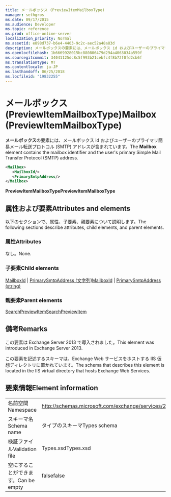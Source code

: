 ```yaml
---
title: メールボックス (PreviewItemMailboxType)
manager: sethgros
ms.date: 09/17/2015
ms.audience: Developer
ms.topic: reference
ms.prod: office-online-server
localization_priority: Normal
ms.assetid: e898d737-b6e4-4403-9c2c-aec52a48a83d
description: メールボックスの要素には、メールボックス id およびユーザーのプライマリ簡易メール転送プロトコル (SMTP) アドレスが含まれています。
ms.openlocfilehash: 1b6669928015bc880806479d294a4063034a559f
ms.sourcegitcommit: 34041125dc8c5f993b21cebfc4f8b72f0fd2cb6f
ms.translationtype: MT
ms.contentlocale: ja-JP
ms.lasthandoff: 06/25/2018
ms.locfileid: "19832255"
---
```

# <a name="mailbox-previewitemmailboxtype"></a><span data-ttu-id="47832-103">メールボックス (PreviewItemMailboxType)</span><span class="sxs-lookup"><span data-stu-id="47832-103">Mailbox (PreviewItemMailboxType)</span></span>

<span data-ttu-id="47832-104">**メールボックス**の要素には、メールボックス id およびユーザーのプライマリ簡易メール転送プロトコル (SMTP) アドレスが含まれています。</span><span class="sxs-lookup"><span data-stu-id="47832-104">The **Mailbox** element contains the mailbox identifier and the user's primary Simple Mail Transfer Protocol (SMTP) address.</span></span> 
  
```XML
<Mailbox>
   <MailboxId/>
   <PrimarySmtpAddress/>
</Mailbox>
```

<span data-ttu-id="47832-105">**PreviewItemMailboxType**</span><span class="sxs-lookup"><span data-stu-id="47832-105">**PreviewItemMailboxType**</span></span>

## <a name="attributes-and-elements"></a><span data-ttu-id="47832-106">属性および要素</span><span class="sxs-lookup"><span data-stu-id="47832-106">Attributes and elements</span></span>

<span data-ttu-id="47832-107">以下のセクションで、属性、子要素、親要素について説明します。</span><span class="sxs-lookup"><span data-stu-id="47832-107">The following sections describe attributes, child elements, and parent elements.</span></span>
  
### <a name="attributes"></a><span data-ttu-id="47832-108">属性</span><span class="sxs-lookup"><span data-stu-id="47832-108">Attributes</span></span>

<span data-ttu-id="47832-109">なし。</span><span class="sxs-lookup"><span data-stu-id="47832-109">None.</span></span>
  
### <a name="child-elements"></a><span data-ttu-id="47832-110">子要素</span><span class="sxs-lookup"><span data-stu-id="47832-110">Child elements</span></span>

<span data-ttu-id="47832-111">[MailboxId](mailboxid.md) | [PrimarySmtpAddress (文字列)](primarysmtpaddress-string.md)</span><span class="sxs-lookup"><span data-stu-id="47832-111">[MailboxId](mailboxid.md) | [PrimarySmtpAddress (string)](primarysmtpaddress-string.md)</span></span>
  
### <a name="parent-elements"></a><span data-ttu-id="47832-112">親要素</span><span class="sxs-lookup"><span data-stu-id="47832-112">Parent elements</span></span>

[<span data-ttu-id="47832-113">SearchPreviewItem</span><span class="sxs-lookup"><span data-stu-id="47832-113">SearchPreviewItem</span></span>](searchpreviewitem.md)
  
## <a name="remarks"></a><span data-ttu-id="47832-114">備考</span><span class="sxs-lookup"><span data-stu-id="47832-114">Remarks</span></span>

<span data-ttu-id="47832-115">この要素は Exchange Server 2013 で導入されました。</span><span class="sxs-lookup"><span data-stu-id="47832-115">This element was introduced in Exchange Server 2013.</span></span>
  
<span data-ttu-id="47832-116">この要素を記述するスキーマは、Exchange Web サービスをホストする IIS 仮想ディレクトリに置かれています。</span><span class="sxs-lookup"><span data-stu-id="47832-116">The schema that describes this element is located in the IIS virtual directory that hosts Exchange Web Services.</span></span>
  
## <a name="element-information"></a><span data-ttu-id="47832-117">要素情報</span><span class="sxs-lookup"><span data-stu-id="47832-117">Element information</span></span>

|||
|:-----|:-----|
|<span data-ttu-id="47832-118">名前空間</span><span class="sxs-lookup"><span data-stu-id="47832-118">Namespace</span></span>  <br/> |http://schemas.microsoft.com/exchange/services/2006/types  <br/> |
|<span data-ttu-id="47832-119">スキーマ名</span><span class="sxs-lookup"><span data-stu-id="47832-119">Schema name</span></span>  <br/> |<span data-ttu-id="47832-120">タイプのスキーマ</span><span class="sxs-lookup"><span data-stu-id="47832-120">Types schema</span></span>  <br/> |
|<span data-ttu-id="47832-121">検証ファイル</span><span class="sxs-lookup"><span data-stu-id="47832-121">Validation file</span></span>  <br/> |<span data-ttu-id="47832-122">Types.xsd</span><span class="sxs-lookup"><span data-stu-id="47832-122">Types.xsd</span></span>  <br/> |
|<span data-ttu-id="47832-123">空にすることができます。</span><span class="sxs-lookup"><span data-stu-id="47832-123">Can be empty</span></span>  <br/> |<span data-ttu-id="47832-124">false</span><span class="sxs-lookup"><span data-stu-id="47832-124">false</span></span>  <br/> |
   

